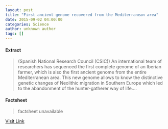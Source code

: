 ```yaml
---
layout: post
title: "First ancient genome recovered from the Mediterranean area"
date: 2015-09-02 04:00:00
categories: Science
author: unknown author
tags: []
---
```



#### Extract
>(Spanish National Research Council (CSIC)) An international team of researchers has sequenced the first complete genome of an Iberian farmer, which is also the first ancient genome from the entire Mediterranean area. This new genome allows to know the distinctive genetic changes of Neolithic migration in Southern Europe which led to the abandonment of the hunter-gatherer way of life....

#### Factsheet
>factsheet unavailable

[Visit Link](http://www.eurekalert.org/pub_releases/2015-09/snrc-fag090215.php)


